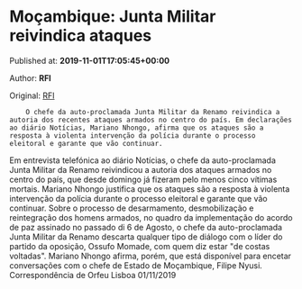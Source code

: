 
# Moçambique: Junta Militar reivindica ataques

Published at: **2019-11-01T17:05:45+00:00**

Author: **RFI**

Original: [RFI](http://pt.rfi.fr/mo%C3%A7ambique/20191101-mo%C3%A7ambique-junta-militar-reivindica-ataques)


        O chefe da auto-proclamada Junta Militar da Renamo reivindica a autoria dos recentes ataques armados no centro do país. Em declarações ao diário Notícias, Mariano Nhongo, afirma que os ataques são a resposta à violenta intervenção da polícia durante o processo eleitoral e garante que vão continuar.
      
Em entrevista telefónica ao diário Notícias, o chefe da auto-proclamada Junta Militar da Renamo reivindicou a autoria dos ataques armados no centro do país, que desde domingo já fizeram pelo menos cinco vítimas mortais.
Mariano Nhongo justifica que os ataques são a resposta à violenta intervenção da polícia durante o processo eleitoral e garante que vão continuar.
Sobre o processo de desarmamento, desmobilização e reintegração dos homens armados, no quadro da implementação do acordo de paz assinado no passado di 6 de Agosto, o chefe da auto-proclamada Junta Militar da Renamo descarta qualquer tipo de diálogo com o líder do partido da oposição, Ossufo Momade, com quem diz estar "de costas voltadas".
Mariano Nhongo afirma, porém, que está disponível para encetar conversações com o chefe de Estado de Moçambique, Filipe Nyusi.
Correspondência de Orfeu Lisboa 01/11/2019
 
